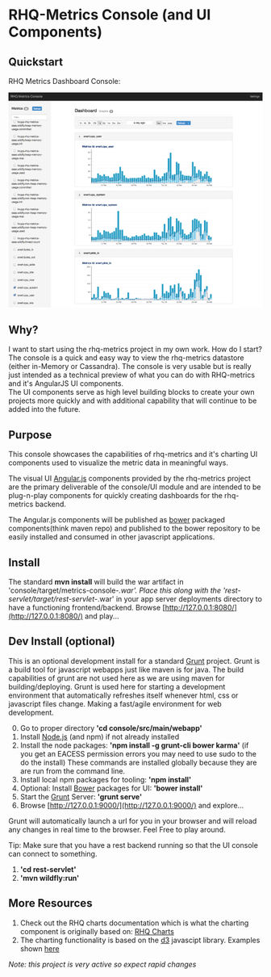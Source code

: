# RHQ-Metrics Console (and UI Components)

## Quickstart

RHQ Metrics Dashboard Console:

![RHQ Metrics Dashboard Console](rhq-metrics-dashboard.png "Console")



## Why?
I want to start using the rhq-metrics project in my own work. How do I start?
The console is a quick and easy way to view the rhq-metrics datastore (either in-Memory or Cassandra).
The console is very usable but is really just intended as a technical preview of what you can do with RHQ-metrics and it's AngularJS UI components.  
The UI components serve as high level building blocks to create your own projects more quickly and with additional capability that will continue to be added into the future.


## Purpose
This console showcases the capabilities of rhq-metrics and it's charting UI components used to visualize the metric data in meaningful ways.

The visual UI [Angular.js](https://angularjs.org/) components provided by the rhq-metrics project are the primary deliverable of the console/UI module and are intended to be plug-n-play components for quickly creating dashboards for the rhq-metrics backend.

The Angular.js components will be published as [bower](http://bower.io) packaged components(think maven repo) and published to the bower repository to be easily installed and consumed in other javascript applications.


## Install
The standard **mvn install** will build the war artifact in 'console/target/metrics-console-*.war'. Place this along with the 'rest-servlet/target/rest-servlet-*.war' in your app server deployments directory to have a functioning frontend/backend.
Browse [http://127.0.0.1:8080/](http://127.0.0.1:8080/) and play...

## Dev Install (optional)
This is an optional development install for a standard [Grunt](http://gruntjs.com) project.
Grunt is a build tool for javascript webapps just like maven is for java. The build capabilities of grunt are not used here as we are using maven for building/deploying. Grunt is used here for starting a development environment that automatically refreshes itself whenever html, css or javascript files change. Making a fast/agile environment for web development.

0. Go to proper directory **'cd console/src/main/webapp'**
1. Install [Node.js](http://nodejs.org)  (and npm) if not already installed
2. Install the node packages: **'npm install -g grunt-cli bower karma'**
(if you get an EACESS permission errors you may need to use sudo to the do the install) These commands are installed globally because they are are run from the command line.
3. Install local npm packages for tooling: **'npm install'**
4. Optional: Install [Bower](http://bower.io) packages for UI: **'bower install'**
5. Start the [Grunt](http://gruntjs.com) Server: **'grunt serve'**
6. Browse [http://127.0.0.1:9000/](http://127.0.0.1:9000/) and explore...

Grunt will automatically launch a url for you in your browser and will reload any changes in real time to the browser. Feel Free to play around.

Tip: Make sure that you have a rest backend running so that the UI console can connect to something. 

1. **'cd rest-servlet'**
2. **'mvn wildfly:run'**


## More Resources
1. Check out the RHQ charts documentation which is what the charting component is originally based on: [RHQ Charts](https://docs.jboss.org/author/display/RHQ/d3+Charts)
2. The charting functionality is based on the [d3](http://d3js.org) javascipt library. Examples shown [here](https://github.com/mbostock/d3/wiki/Gallery)

_Note: this project is very active so expect rapid changes_
